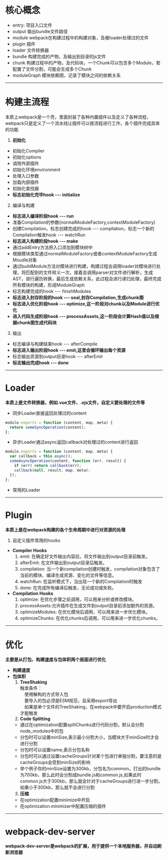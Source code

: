 # 核心概念
- entry: 项目入口文件
- output 输出bundle文件路径
- module webpack在构建过程中的构建对象，及被loader处理过的文件
- plugin 插件
- loader 文件转换器
- bundle 构建完成的产物，及输出到目录的js文件
- chunk 构建过程中的产物，及代码块，一个Chunk可以包含多个Module，若配置了文件分割，可能会生成多个Chunk
- moduleGraph 模块依赖图，记录了模块之间的依赖关系

---

# 构建主流程
  本质上webpack是一个壳，里面封装了各种内置插件以及定义了各种流程，webpack只是定义了一个流水线让插件可以按流程进行工作，各个插件完成具体的功能
1. **初始化**
  - 初始化Compiler
  - 初始化options
  - 调用外部插件
  - 初始化环境environment
  - 处理入口参数
  - 加载内部插件
  - 初始化查找器
  - **标志初始化完毕hook --- initialize**
2. 编译与构建
  - **标志进入编译阶段hook --- run**
  - 准备Compilation的参数(normalModuleFactory,contextModuleFactory)
  - 创建Compilation，标志创建完成的hook --- compilation，标志一个新的Compilation触发hook --- watchRun
  - **标志进入构建阶段hook --- make**
  - 通过addEntry方法把入口添加到模块树中
  - 根据模块类型通过normalModuleFactory或者contextModuleFactory生成Moudle对象
  - 通过buildModule方法对模块进行构建，构建过程会调用loader对模块进行处理，将匹配到的文件转义一次，接着会调用parser对文件进行解析，生成AST，进行遍历转换，最后生成依赖关系，此过程会进行递归处理，最终完成所有模块的构建，形成ModuleGraph
  - 标志构建完成的hook --- finishModules
  - **标志进入封存阶段的hook --- seal,封存Compilation,生成chunk图**
  - **标志进入优化阶段hook --- optimize,这一阶段对chunk以及Module进行优化**
  - **进入代码生成阶段hook --- processAssets,这一阶段会计算Hash值以及根据chunk图生成代码块**
3. 输出
  - 标志编译与构建结束hook --- afterCompile
  - **标志进入输出阶段hook --- emit,这里会循环输出每个资源**
  - 标志输出资源到output目录hook --- afterEmit
  - **标志输出完成hook --- done**
---


# Loader
**本质上是文件转换器，例如.vue文件、.ejs文件，自定义要处理的文件等**
- 同步Loader直接返回处理过的content
```js
module.exports = function (content, map, meta) {
  return someSyncOperation(content);
};
```
- 异步Loader通过async返回callback对处理过的content进行返回
```js
module.exports = function (content, map, meta) {
  var callback = this.async();
  someAsyncOperation(content, function (err, result) {
    if (err) return callback(err);
    callback(null, result, map, meta);
  });
};
```
- 常用的Loader

---

# Plugin
**本质上是在webpack构建的各个生命周期中进行对资源的处理**
1. 自定义插件常用的hooks
 -  **Compiler Hooks**
    1. emit: 在确定好文件输出内容后，将文件输出到output目录前触发。
    2. afterEmit: 在文件输出到output目录后触发。
    3. compilation: 当一个新compilation创建时触发，compilation对象包含了当前的模块、编译生成资源、变化的文件等信息。
    4. watchRun: 在监听模式下，当出现一个新的Compilation时触发
    5. done: 在完成所有编译后触发，无论成功或失败。
 -  **Compilation Hooks**
    1. optimize: 在优化步骤之前调用，可以用来分析或修改模块。
    2. processAssets:允许插件在生成文件到output目录前添加额外的资源。
    3. optimizeModules: 在优化模块后调用，可以用来进一步优化模块。
    4. optimizeChunks: 在优化chunks后调用，可以用来进一步优化chunks。

---

# 优化
**主要是从打包、构建速度与包体积两个层面进行优化**
- **构建速度**
- **包体积**
    1. **TreeShaking**<br>
    触发条件：<br>
                <span style="margin-left: 1em;">使用解构的方式导入包</span><br>
                <span style="margin-left: 1em;">要导入的包必须是ESM规范，且采用export导出</span><br>
                <span style="margin-left: 1em;">如果是单个文件的TreeShaking，在webpack中要开启production模式才能触发</span>
    2. **Code Splitting**<br>
    - 通过在optimization配置splitChunks进行代码分割，默认会分割node_modules中的包
    - 分包时可以设置minSize,表示最小分割大小，当模块大于minSize时才会进行分割
    - 分包时可以设置name,表示分包名称
    - 分包时可以通过设置cacheGroups针对某个包进行单独分割，要注意的是cacheGroups会受到minSize的影响
    - 举个例子你的minSize设置为300kb，分包名为common，打出的bundle为700kb，那么此时会分割成bundle.js和common.js,如果此时common.js大于300kb，那么就会针对于cacheGroups进行进一步分割，如果小于300kb，那么就不会进行分割
    3. **压缩**<br>
    - 在optimization配置minimize中开启
    - 在optimization.minimizer中配置压缩的插件

---

# webpack-dev-server
**webpack-dev-server是webpack的扩展，用于提供一个本地服务器，并自动刷新浏览器**
